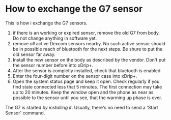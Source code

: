 # How to exchange the G7 sensor

This is how i exchange the G7 sensors.

1. if there is an working or expired sensor, remove the old G7 from body.
Do not change anything in software yet.
2. remove *all* active Dexcom sensors nearby.
No such active sensor should be in possible reach of bluetooth for the next steps.
Be shure to put the old sensor far away.
3. Install the new sensor on the body as described by the vendor.
Don't put the sensor number before into xDrip+.
4. After the sensor is completly installed, check that bluetooth is enabled
5. Enter the four-digit number on the sensor case into xDrip+.
6. Open the system status page and keep it open.
Check regularly if you find state connected less that 5 minutes.
The first connection may take up to 20 minutes.
Keep the window open and the phone as near as possible to the sensor until you see, that the warming up phase is over.


The G7 is started *by installing it*. Usually, there's no need to send a 'Start Sensor' command.
